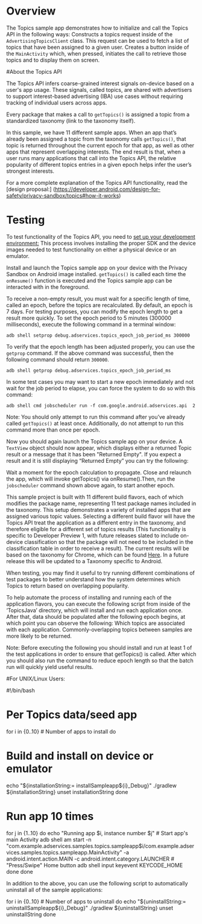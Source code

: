 
# Overview

The Topics sample app demonstrates how to initialize and call the Topics API in the following ways:
Constructs a topics request inside of the `AdvertisingTopicsClient` class. This request can be used to fetch a list of topics that have been assigned to a given user. 
Creates a button inside of the `MainActivity` which, when pressed, initiates the call to retrieve those topics and to display them on screen. 
 
#About the Topics API

The Topics API infers coarse-grained interest signals on-device based on a user's app usage. These signals, called topics, are shared with advertisers to support interest-based advertising (IBA) use cases without requiring tracking of individual users across apps.

Every package that makes a call to `getTopics()` is assigned a topic from a standardized taxonomy (link to the taxonomy itself).

In this sample, we have 11 different sample apps. When an app that’s already been assigned a topic from the taxonomy calls `getTopics()`, that topic is returned throughout the current epoch for that app, as well as other apps that represent overlapping interests. The end result is that, when a user runs many applications that call into the Topics API, the relative popularity of different topics entries in a given epoch helps infer the user’s strongest interests.

For a more complete explanation of the Topics API functionality, read the [design proposal:] (https://developer.android.com/design-for-safety/privacy-sandbox/topics#how-it-works)

# Testing

To test functionality of the Topics API, you need to [set up your development environment:]( https://developer.android.com/design-for-safety/privacy-sandbox/setup ) This process involves installing the proper SDK and the device images needed to test functionality on either a physical device or an emulator.

Install and launch the Topics sample app on your device with the Privacy Sandbox on Android image installed. `getTopics()` is called each time the `onResume()` function is executed and the Topics sample app can be interacted with in the foreground.

To receive a non-empty result, you must wait for a specific length of time, called an epoch, before the topics are recalculated. By default, an epoch is 7 days. For testing purposes, you can modify the epoch length to get a result more quickly. To set the epoch period to 5 minutes (300000 milliseconds), execute the following command in a terminal window: 

``` shell
adb shell setprop debug.adservices.topics_epoch_job_period_ms 300000
```

To verify that the epoch length has been adjusted properly, you can use the `getprop` command. If the above command was successful, then the following command should return `300000`.

``` shell
adb shell getprop debug.adservices.topics_epoch_job_period_ms
```

In some test cases you may want to start a new epoch immediately and not wait for the job period to elapse, you can force the system to do so with this command:

``` shell
adb shell cmd jobscheduler run -f com.google.android.adservices.api  2
```
Note: You should only attempt to run this command after you’ve already called `getTopics()` at least once. Additionally,  do not attempt to run this command more than once per epoch. 

Now you should again launch the Topics sample app on your device. A `TextView` object should now appear, which displays either a returned Topic result or a message that it has been "Returned Empty". If you expect a result and it is still displaying “Returned Empty” you can try the following: 

Wait a moment for the epoch calculation to propagate.
Close and relaunch the app, which will invoke getTopics() via onResume().Then, run the `jobscheduler` command shown above again, to start another epoch.

This sample project is built with 11 different build flavors, each of which modifies the package name, representing 11 test package names included in the taxonomy. This setup demonstrates a variety of installed apps that are assigned various topic values. Selecting a different build flavor will have the Topics API treat the application as a different entry in the taxonomy, and therefore eligible for a different set of topics results (This functionality is specific to Developer Preview 1, with future releases slated to include on-device classification so that the package will not need to be included in the classification table in order to receive a result). The current results will be based on the taxonomy for Chrome, which can be found [Here](https://github.com/patcg-individual-drafts/topics/blob/main/taxonomy_v1.md). In a future release this will be updated to a Taxonomy specific to Android. 

When testing, you may find it useful to try running different combinations of test packages to better understand how the system determines which Topics to return based on overlapping popularity. 

To help automate the process of installing and running each of the application flavors, you can execute the following script from inside of the ‘TopicsJava’ directory, which will install and run each application once. After that, data should be populated after the following epoch begins, at which point you can observe the following:
Which topics are associated with each application.
Commonly-overlapping topics between samples are more likely to be returned. 

Note: Before executing the following you should install and run at least 1 of the test applications in order to ensure that getTopics() is called. After which you should also run the command to reduce epoch length so that the batch run will quickly yield useful results. 

#For UNIX/Linux Users: 

#!/bin/bash
# Per Topics data/seed app
for i in {0..10} # Number of apps to install
do
  # Build and install on device or emulator
  echo "${installationString:= installSampleapp${i}_Debug}"
  ./gradlew ${installationString}
  unset installationString
done
  # Run app 10 times
   for j in {1..10}
   do
      echo "Running app $i, instance number $j"
      # Start app's main Activity
	adb shell am start -n "com.example.adservices.samples.topics.sampleapp$i/com.example.adservices.samples.topics.sampleapp.MainActivity" -a android.intent.action.MAIN -c android.intent.category.LAUNCHER 
      # "Press/Swipe" Home button
     adb shell input keyevent KEYCODE_HOME  
  done
done

In addition to the above, you can use the following script to automatically uninstall all of the sample applications: 

for i in {0..10} # Number of apps to uninstall
do
  echo "${uninstallString:= uninstallSampleapp${i}_Debug}"
  ./gradlew ${uninstallString}
  unset uninstallString
done


